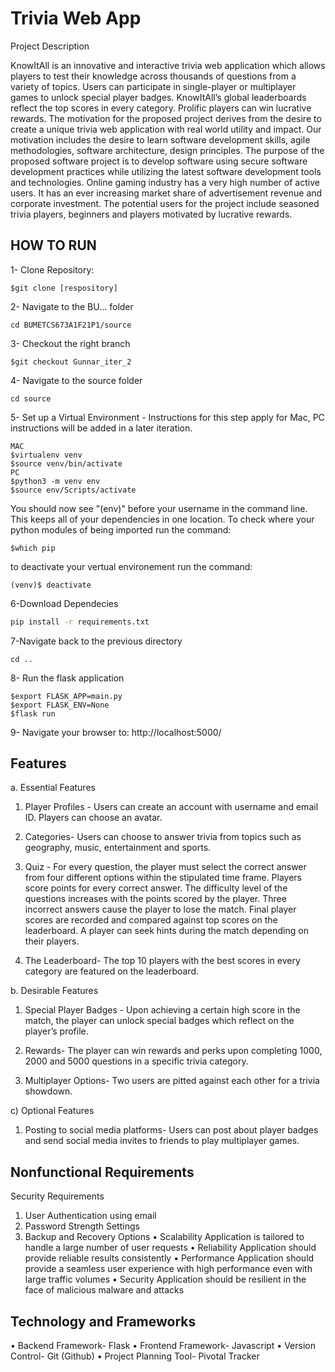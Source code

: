 # Trivia Web App

Project Description

KnowItAll is an innovative and interactive trivia web application which allows players to test their knowledge across thousands of questions from a variety of topics. Users can participate in single-player or multiplayer games to unlock special player badges. KnowItAll’s global leaderboards reflect the top scores in every category. Prolific players can win lucrative rewards. 
The motivation for the proposed project derives from the desire to create a unique trivia web application with real world utility and impact. Our motivation includes the desire to learn software development skills, agile methodologies, software architecture, design principles. The purpose of the proposed software project is to develop software using secure software development practices while utilizing the latest software development tools and technologies.
Online gaming industry has a very high number of active users. It has an ever increasing market share of advertisement revenue and corporate investment. The potential users for the project include seasoned trivia players, beginners and players motivated by lucrative rewards. 

## HOW TO RUN

1- Clone Repository:
```
$git clone [respository]
```
2- Navigate to the BU... folder
```
cd BUMETCS673A1F21P1/source
```
3- Checkout the right branch
```
$git checkout Gunnar_iter_2
```
4- Navigate to the source folder
```
cd source
```
5- Set up a Virtual Environment - Instructions for this step apply for Mac, PC instructions will be added in a later iteration.
```
MAC
$virtualenv venv
$source venv/bin/activate
PC
$python3 -m venv env
$source env/Scripts/activate
```
You should now see "(env)" before your username in the command line. This keeps all of your dependencies in one location. To check where your python modules of being imported run the command:
```
$which pip
```
to deactivate your vertual environement run the command:
```
(venv)$ deactivate
```
6-Download Dependecies
```bash
pip install -r requirements.txt
```
7-Navigate back to the previous directory
```
cd ..
```
8- Run the flask application
```
$export FLASK_APP=main.py
$export FLASK_ENV=None
$flask run
```
9- Navigate your browser to: http://localhost:5000/
## Features

         

a.	Essential Features


1.	Player Profiles - Users can create an account with username and email ID. Players   can   choose an avatar. 


2.	Categories- Users can choose to answer trivia from topics such as geography, music,     entertainment and sports.


3.	Quiz - For every question, the player must select the correct answer from four different    options within the stipulated time frame. Players score points for every                     correct answer. The difficulty level of the questions increases with the points scored by the player.  Three incorrect answers cause the player to lose the                       match. Final player scores are recorded and compared against top scores on the leaderboard. A player can seek hints during the match depending on their players. 


4.	The Leaderboard- The top 10 players with the best scores in every category are featured on the leaderboard.



b.	Desirable Features


1.	Special Player Badges - Upon achieving a certain high score in the match, the player can unlock special badges which reflect on the player’s profile.


2.	Rewards- The player can win rewards and perks upon completing 1000, 2000 and 5000 questions in a specific trivia category.


3.	Multiplayer Options- Two users are pitted against each other for a trivia showdown. 
                       
c)   Optional Features

1.	Posting to social media platforms- Users can post about player badges and send social media invites to friends to play multiplayer games. 

## Nonfunctional Requirements
Security Requirements 
1.	User Authentication using email
2.	Password Strength Settings
3.	Backup and Recovery Options
•	Scalability
Application is tailored to handle a large number of user requests
•	Reliability
Application should provide reliable results consistently
•	Performance
Application should provide a seamless user experience with high performance even with large traffic volumes
•	Security
Application should be resilient in the face of malicious malware and attacks


## Technology and Frameworks


•	Backend Framework-  Flask
•	Frontend Framework- Javascript
•	Version Control- Git (Github)
•	Project Planning Tool- Pivotal Tracker


